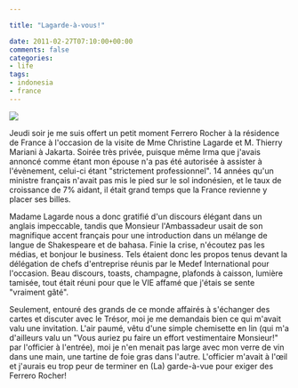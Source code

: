 ```yaml
---

title: "Lagarde-à-vous!"

date: 2011-02-27T07:10:00+00:00
comments: false
categories: 
- life
tags:
- indonesia
- france 
---
```

![](IMG00138-20110224-2054.jpg)

Jeudi soir je me suis offert un petit moment Ferrero Rocher à la résidence de France à l'occasion de la visite de Mme Christine Lagarde et M. Thierry Mariani à Jakarta. Soirée très privée, puisque même Irma que j'avais annoncé comme étant mon épouse n'a pas été autorisée à assister à l'évènement, celui-ci étant "strictement professionnel". 14 années qu'un ministre français n'avait pas mis le pied sur le sol indonésien, et le taux de croissance de 7% aidant, il était grand temps que la France revienne y placer ses billes.

Madame Lagarde nous a donc gratifié d'un discours élégant dans un anglais impeccable, tandis que Monsieur l'Ambassadeur usait de son magnifique accent français pour une introduction dans un mélange de langue de Shakespeare et de bahasa. Finie la crise, n'écoutez pas les médias, et bonjour le business. Tels étaient donc les propos tenus devant la délégation de chefs d'entreprise réunis par le Medef International pour l'occasion. Beau discours, toasts, champagne, plafonds à caisson, lumière tamisée, tout était réuni pour que le VIE affamé que j'étais se sente "vraiment gâté".

Seulement, entouré des grands de ce monde affairés à s'échanger des cartes et discuter avec le Trésor, moi je me demandais bien ce qui m'avait valu une invitation. L'air paumé, vêtu d'une simple chemisette en lin (qui m'a d'ailleurs valu un "Vous auriez pu faire un effort vestimentaire Monsieur!" par l'officier à l'entrée), moi je n'en menait pas large avec mon verre de vin dans une main, une tartine de foie gras dans l'autre. L'officier m'avait à l'œil et j'aurais eu trop peur de terminer en (La) garde-à-vue pour exiger des Ferrero Rocher!
